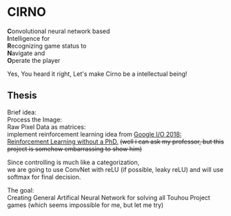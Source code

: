 # CIRNO
**C**onvolutional neural network based  
**I**ntelligence for  
**R**ecognizing game status to  
**N**avigate and  
**O**perate the player  

Yes, You heard it right, Let's make Cirno be a intellectual being!  

## Thesis
Brief idea:  
Process the Image:  
Raw Pixel Data as matrices:  
implement reinforcement learning idea from [Google I/O 2018: Reinforcement Learning without a PhD.](https://www.youtube.com/watch?v=t1A3NTttvBA) ~~(well i can ask my professor, but this project is somehow embarrassing to show him)~~  

  
Since controlling is much like a categorization,  
we are going to use ConvNet with reLU (if possible, leaky reLU) and will use softmax for final decision.  

The goal:  
Creating General Artifical Neural Network for solving all Touhou Project games (which seems impossible for me, but let me try)  
